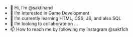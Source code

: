 - 👋 Hi, I’m @saktihand
- 👀 I’m interested in Game Development
- 🌱 I’m currently learning HTML, CSS, JS, and also SQL
- 💞️ I’m looking to collaborate on ...
- 📫 How to reach me by following my Instagram @sakt1ch

<!---
saktihand/saktihand is a ✨ special ✨ repository because its `README.md` (this file) appears on your GitHub profile.
You can click the Preview link to take a look at your changes.
--->
